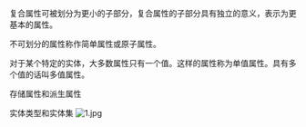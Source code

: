 复合属性可被划分为更小的子部分，复合属性的子部分具有独立的意义，表示为更基本的属性。

不可划分的属性称作简单属性或原子属性。

对于某个特定的实体，大多数属性只有一个值。这样的属性称为单值属性。具有多个值的话叫多值属性。

存储属性和派生属性

实体类型和实体集
![1.jpg](0)

